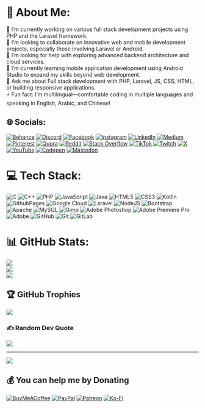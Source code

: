 # 💫 About Me:
🔭 I’m currently working on various full stack development projects using PHP and the Laravel framework.<br>👯 I’m looking to collaborate on innovative web and mobile development projects, especially those involving Laravel or Android.<br>🤝 I’m looking for help with exploring advanced backend architecture and cloud services.<br>🌱 I’m currently learning mobile application development using Android Studio to expand my skills beyond web development.<br>💬 Ask me about Full stack development with PHP, Laravel, JS, CSS, HTML, or building responsive applications.<br>⚡ Fun fact: I’m multilingual—comfortable coding in multiple languages and speaking in English, Arabic, and Chinese!


## 🌐 Socials:
[![Behance](https://img.shields.io/badge/Behance-1769ff?logo=behance&logoColor=white)](https://behance.net/akgg) [![Discord](https://img.shields.io/badge/Discord-%237289DA.svg?logo=discord&logoColor=white)](https://discord.gg/al_raimi) [![Facebook](https://img.shields.io/badge/Facebook-%231877F2.svg?logo=Facebook&logoColor=white)](https://facebook.com/aklraimi) [![Instagram](https://img.shields.io/badge/Instagram-%23E4405F.svg?logo=Instagram&logoColor=white)](https://instagram.com/ak._.71) [![LinkedIn](https://img.shields.io/badge/LinkedIn-%230077B5.svg?logo=linkedin&logoColor=white)](https://linkedin.com/in/abdullah-alraimi) [![Medium](https://img.shields.io/badge/Medium-12100E?logo=medium&logoColor=white)](https://medium.com/@ggak71) [![Pinterest](https://img.shields.io/badge/Pinterest-%23E60023.svg?logo=Pinterest&logoColor=white)](https://pinterest.com/ggak71) [![Quora](https://img.shields.io/badge/Quora-%23B92B27.svg?logo=Quora&logoColor=white)](https://quora.com/profile/Abdullah-Alraimi-1) [![Reddit](https://img.shields.io/badge/Reddit-%23FF4500.svg?logo=Reddit&logoColor=white)](https://reddit.com/user/Al-rimi) [![Stack Overflow](https://img.shields.io/badge/-Stackoverflow-FE7A16?logo=stack-overflow&logoColor=white)](https://stackoverflow.com/users/24881320) [![TikTok](https://img.shields.io/badge/TikTok-%23000000.svg?logo=TikTok&logoColor=white)](https://tiktok.com/@al_raimi) [![Twitch](https://img.shields.io/badge/Twitch-%239146FF.svg?logo=Twitch&logoColor=white)](https://twitch.tv/al_raimi) [![X](https://img.shields.io/badge/X-black.svg?logo=X&logoColor=white)](https://x.com/ggak71) [![YouTube](https://img.shields.io/badge/YouTube-%23FF0000.svg?logo=YouTube&logoColor=white)](https://youtube.com/@ak-71) [![Codepen](https://img.shields.io/badge/Codepen-000000?style=for-the-badge&logo=codepen&logoColor=white)](https://codepen.io/Abdullah-Alraimi) [![Mastodon](https://img.shields.io/badge/-MASTODON-%232B90D9?style=for-the-badge&logo=mastodon&logoColor=white)](https://mastodon.social/@alraimi) 

# 💻 Tech Stack:
![C](https://img.shields.io/badge/c-%2300599C.svg?style=for-the-badge&logo=c&logoColor=white) ![C++](https://img.shields.io/badge/c++-%2300599C.svg?style=for-the-badge&logo=c%2B%2B&logoColor=white) ![PHP](https://img.shields.io/badge/php-%23777BB4.svg?style=for-the-badge&logo=php&logoColor=white) ![JavaScript](https://img.shields.io/badge/javascript-%23323330.svg?style=for-the-badge&logo=javascript&logoColor=%23F7DF1E) ![Java](https://img.shields.io/badge/java-%23ED8B00.svg?style=for-the-badge&logo=openjdk&logoColor=white) ![HTML5](https://img.shields.io/badge/html5-%23E34F26.svg?style=for-the-badge&logo=html5&logoColor=white) ![CSS3](https://img.shields.io/badge/css3-%231572B6.svg?style=for-the-badge&logo=css3&logoColor=white) ![Kotlin](https://img.shields.io/badge/kotlin-%237F52FF.svg?style=for-the-badge&logo=kotlin&logoColor=white) ![GithubPages](https://img.shields.io/badge/github%20pages-121013?style=for-the-badge&logo=github&logoColor=white) ![Google Cloud](https://img.shields.io/badge/GoogleCloud-%234285F4.svg?style=for-the-badge&logo=google-cloud&logoColor=white) ![Laravel](https://img.shields.io/badge/laravel-%23FF2D20.svg?style=for-the-badge&logo=laravel&logoColor=white) ![NodeJS](https://img.shields.io/badge/node.js-6DA55F?style=for-the-badge&logo=node.js&logoColor=white) ![Bootstrap](https://img.shields.io/badge/bootstrap-%238511FA.svg?style=for-the-badge&logo=bootstrap&logoColor=white) ![Apache](https://img.shields.io/badge/apache-%23D42029.svg?style=for-the-badge&logo=apache&logoColor=white) ![MySQL](https://img.shields.io/badge/mysql-4479A1.svg?style=for-the-badge&logo=mysql&logoColor=white) ![Gimp](https://img.shields.io/badge/Gimp-657D8B?style=for-the-badge&logo=gimp&logoColor=FFFFFF) ![Adobe Photoshop](https://img.shields.io/badge/adobe%20photoshop-%2331A8FF.svg?style=for-the-badge&logo=adobe%20photoshop&logoColor=white) ![Adobe Premiere Pro](https://img.shields.io/badge/Adobe%20Premiere%20Pro-9999FF.svg?style=for-the-badge&logo=Adobe%20Premiere%20Pro&logoColor=white) ![Adobe](https://img.shields.io/badge/adobe-%23FF0000.svg?style=for-the-badge&logo=adobe&logoColor=white) ![GitHub](https://img.shields.io/badge/github-%23121011.svg?style=for-the-badge&logo=github&logoColor=white) ![Git](https://img.shields.io/badge/git-%23F05033.svg?style=for-the-badge&logo=git&logoColor=white) ![GitLab](https://img.shields.io/badge/gitlab-%23181717.svg?style=for-the-badge&logo=gitlab&logoColor=white)
# 📊 GitHub Stats:
![](https://github-readme-stats.vercel.app/api?username=Al-rimi&theme=dark&hide_border=false&include_all_commits=false&count_private=false)<br/>
![](https://github-readme-streak-stats.herokuapp.com/?user=Al-rimi&theme=dark&hide_border=false)<br/>
![](https://github-readme-stats.vercel.app/api/top-langs/?username=Al-rimi&theme=dark&hide_border=false&include_all_commits=false&count_private=false&layout=compact)

## 🏆 GitHub Trophies
![](https://github-profile-trophy.vercel.app/?username=Al-rimi&theme=dark&no-frame=false&no-bg=false&margin-w=4)

### ✍️ Random Dev Quote
![](https://quotes-github-readme.vercel.app/api?type=vetical&theme=radical)

---
[![](https://visitcount.itsvg.in/api?id=Al-rimi&icon=0&color=0)](https://visitcount.itsvg.in)

  ## 💰 You can help me by Donating
  [![BuyMeACoffee](https://img.shields.io/badge/Buy%20Me%20a%20Coffee-ffdd00?style=for-the-badge&logo=buy-me-a-coffee&logoColor=black)](https://buymeacoffee.com/alrimi) [![PayPal](https://img.shields.io/badge/PayPal-00457C?style=for-the-badge&logo=paypal&logoColor=white)](https://paypal.me/rumaisaalrimi) [![Patreon](https://img.shields.io/badge/Patreon-F96854?style=for-the-badge&logo=patreon&logoColor=white)](https://patreon.com/alrimi) [![Ko-Fi](https://img.shields.io/badge/Ko--fi-F16061?style=for-the-badge&logo=ko-fi&logoColor=white)](https://ko-fi.com/alrimi) 

  
<!-- Proudly created with GPRM ( https://gprm.itsvg.in ) -->

